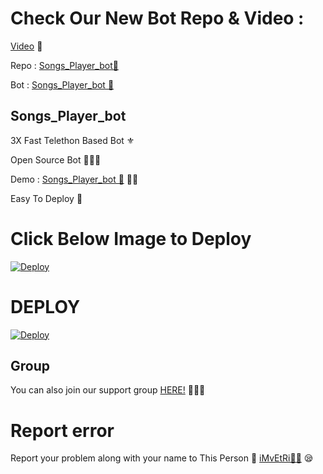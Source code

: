 # Check Our New Bot Repo & Video :

[Video](https://youtu.be/3pN0W4KzzNY) 🎥

Repo : [Songs_Player_bot🎻](https://Github.Com/AshwinSanjay/SongPlayRoBot)

Bot : [Songs_Player_bot 🧚‍](https://t.me/Songs_Player_bot)

## Songs_Player_bot
3X Fast Telethon Based Bot ⚜

Open Source Bot 👨🏻‍💻

Demo : [Songs_Player_bot  🎻](https://t.me/Songs_Player_bot) 💃🏻

Easy To Deploy 🤗

# Click Below Image to Deploy
[![Deploy](https://telegra.ph/file/4fe6bd8cdea2e73426116.jpg)](https://heroku.com/deploy?template=https://github.com/IVETRI/SongPlayRoBot.git)
# DEPLOY
[![Deploy](https://www.herokucdn.com/deploy/button.svg)](https://heroku.com/deploy?template=https://github.com/IVETRI/SongPlayRoBot.git)

## Group
You can also join our support group [HERE!](https://t.me/TamilSupport) 👨🏻‍💻

# Report error
Report your problem along with your name to This Person 📲 [iMvEtRi🧑‍💻](https://t.me/IMVETRI) 😪
